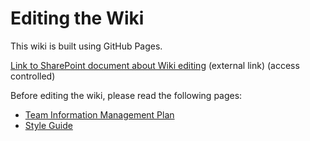 # Editing the Wiki

This wiki is built using GitHub Pages.

[Link to SharePoint document about Wiki editing](https://virginiatech.sharepoint.com/:w:/r/sites/HPS/Shared%20Documents/Administrative/Information%20Restructuring%20Project%20Notebook.docx?d=wbf9cf2f705f64dec8628b39f00b53fec&csf=1&web=1&e=jR0LMu&nav=eyJoIjoiMTc5MDc3NDk4In0%3D) (external link) (access controlled)

Before editing the wiki, please read the following pages:
- [Team Information Management Plan](vt-hps.github.io/methods_and_processes/information_management/information-management-plan.md)
- [Style Guide](wiki-style-guide.md)